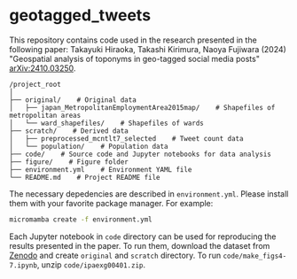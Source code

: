 # geotagged_tweets
This repository contains code used in the research presented in the following paper: Takayuki Hiraoka, Takashi Kirimura, Naoya Fujiwara (2024) "Geospatial analysis of toponyms in geo-tagged social media posts" 	[arXiv:2410.03250](https://doi.org/10.48550/arXiv.2410.03250).

```
/project_root
│
├── original/    # Original data
│   ├── japan_MetropolitanEmploymentArea2015map/    # Shapefiles of metropolitan areas
│   └── ward_shapefiles/    # Shapefiles of wards
├── scratch/    # Derived data
│   ├── preprocessed_mcntlt7_selected    # Tweet count data
│   └── population/    # Population data
├── code/    # Source code and Jupyter notebooks for data analysis
├── figure/    # Figure folder
├── environment.yml    # Environment YAML file 
└── README.md    # Project README file
```

The necessary depedencies are described in `environment.yml`. Please install them with your favorite package manager.
For example:

```bash
micromamba create -f environment.yml
```

Each Jupyter notebook in `code` directory can be used for reproducing the results presented in the paper. To run them, download the dataset from [Zenodo](https://doi.org/10.5281/zenodo.13860968) and create `original` and `scratch` directory. To run `code/make_figs4-7.ipynb`, unzip `code/ipaexg00401.zip`. 